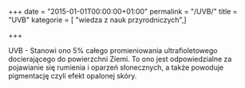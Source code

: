 +++
date = "2015-01-01T00:00:00+01:00"
permalink = "/UVB/"
title = "UVB"
kategorie = [ "wiedza z nauk przyrodniczych",]

+++

UVB - Stanowi ono 5% całego promieniowania ultrafioletowego docierającego do powierzchni Ziemi. To ono jest odpowiedzialne za pojawianie się rumienia i oparzeń słonecznych, a także powoduje pigmentację czyli efekt opalonej skóry.
